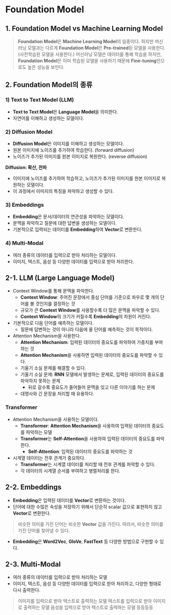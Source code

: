 # Foundation Model

## 1. Foundation Model vs Machine Learning Model

> **Foundation Model**은 **Machine Learning Model**의 일종이다.
> 하지만 머신러닝 모델과는 다르게 **Foundation Model**은 **Pre-trained**된 모델을 사용한다. (사전학습된 모델을 사용한다.)
> 머신러닝 모델은 데이터를 통해 학습을 하지만, **Foundation Model**은 이미 학습된 모델을 사용하기 때문에 **Fine-tuning**만으로도 높은 성능을 보인다.

## 2. Foundation Model의 종류

### 1) Text to Text Model (LLM)

- **Text to Text Model**은 **Language Model**을 의미한다.
- 자연어를 이해하고 생성하는 모델이다.

### 2) Diffusion Model

- **Diffusion Model**은 이미지를 이해하고 생성하는 모델이다.
- 원본 이미지에 노이즈를 추가하여 학습한다. (forward diffusion)
- 노이즈가 추가된 이미지를 원본 이미지로 복원한다. (reverse diffusion)

**Diffusion: 확산, 전파**

- 이미지에 노이즈를 추가하여 학습하고, 노이즈가 추가된 이미지를 원본 이미지로 복원하는 모델이다.
- 이 과정에서 이미지의 특징을 파악하고 생성할 수 있다.

### 3) Embeddings

- **Embedding**은 문서/데이터의 연관성을 파악하는 모델이다.
- 문맥을 파악하고 질문에 대한 답변을 생성하는 모델이다.
- 기본적으로 입력되는 데이터를 **Embedding**하여 **Vector**로 변환한다.

### 4) Multi-Modal

- 여러 종류의 데이터를 입력으로 받아 처리하는 모델이다.
- 이미지, 텍스트, 음성 등 다양한 데이터를 입력으로 받아 처리한다.

## 2-1. LLM (Large Language Model)

- Context Window를 통해 문맥을 파악한다.
  - **Context Window**: 주어진 문장에서 중심 단어를 기준으로 좌우로 몇 개의 단어를 볼 것인지를 결정하는 것
  - 규모가 큰 **Context Window**를 사용할수록 더 많은 문맥을 파악할 수 있다.
  - **Context Window**의 크기가 커질수록 **Embedding**의 차원이 커진다.
- 기본적으로 다음 단어를 예측하는 모델이다.
  - 질문에 답변하는 것이 아니라 다음에 올 단어를 예측하는 것이 목적이다.
- Attention Mechanism을 사용한다.
  - **Attention Mechanism**: 입력된 데이터의 중요도를 파악하여 가중치를 부여하는 것
  - **Attention Mechanism**을 사용하면 입력된 데이터의 중요도를 파악할 수 있다.
  - 기울기 소실 문제를 해결할 수 있다.
  - 기울기 소실 문제: **RNN** 모델에서 발생하는 문제로, 입력된 데이터의 중요도를 파악하지 못하는 문제
    - 뒤로 갈수록 중요도가 줄어들어 문맥을 잊고 다른 이야기를 하는 문제
  - 대명사와 긴 문장을 처리할 때 유용하다.

### Transformer

- Attention Mechanism을 사용하는 모델이다.
  - **Transformer**: **Attention Mechanism**을 사용하여 입력된 데이터의 중요도를 파악하는 모델
  - **Transformer**는 **Self-Attention**을 사용하여 입력된 데이터의 중요도를 파악한다.
    - **Self-Attention**: 입력된 데이터의 중요도를 파악하는 것
- 시계열 데이터는 전후 관계가 중요하다.
  - **Transformer**는 시계열 데이터를 처리할 때 전후 관계를 파악할 수 있다.
  - 각 데이터의 시계열 순서를 부여하고 병렬처리를 한다.

## 2-2. Embeddings

- **Embedding**은 입력된 데이터를 **Vector**로 변환하는 것이다.
- 단어에 대한 수많은 속성을 저장하기 위해서 단순히 scalar 값으로 표현하지 않고 **Vector**로 변환한다.

> 비슷한 의미를 가진 단어는 비슷한 **Vector** 값을 가진다.
> 따라서, 비슷한 의미를 가진 단어를 찾아낼 수 있다.

- **Embedding**은 **Word2Vec**, **GloVe**, **FastText** 등 다양한 방법으로 구현할 수 있다.

## 2-3. Multi-Modal

- 여러 종류의 데이터를 입력으로 받아 처리하는 모델
- 이미지, 텍스트, 음성 등 다양한 데이터를 입력으로 받아 처리하고, 다양한 형태로 다시 출력한다.

> 이미지를 입력으로 받아 텍스트로 출력하는 모델
> 텍스트를 입력으로 받아 이미지로 출력하는 모델
> 음성을 입력으로 받아 텍스트로 출력하는 모델
> 등등등등
